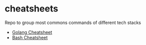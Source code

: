 # cheatsheets
Repo to group most commons commands of different tech stacks

- [Golang Cheatsheet](./git/git.md)
- [Bash Cheatsheet](bash.md)